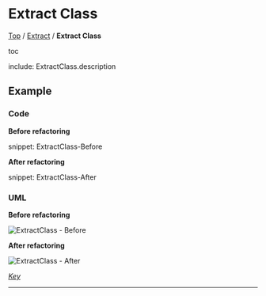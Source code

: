 # Extract Class

[Top](../) / [Extract](.) / **Extract Class**

toc

include: ExtractClass.description

## Example

### Code

**Before refactoring**

snippet: ExtractClass-Before

**After refactoring**

snippet: ExtractClass-After

### UML

**Before refactoring**

![ExtractClass - Before](../../uml/Before/Extract/ExtractClass.svg?raw=true)

**After refactoring**

![ExtractClass - After](../../uml/After/Extract/ExtractClass.svg?raw=true)

*[Key](../../uml/Keys/FullKey.svg)*

-----

